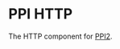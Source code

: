PPI HTTP
========

[@ppi]: http://ppi.io/  "PPI Framework - The PHP Meta Framework"

The HTTP component for [PPI2][@ppi].